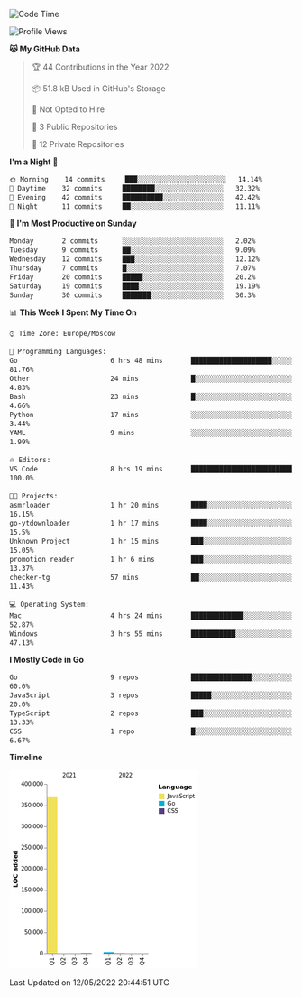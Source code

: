 <!--START_SECTION:waka-->
![Code Time](http://img.shields.io/badge/Code%20Time-302%20hrs-blue)

![Profile Views](http://img.shields.io/badge/Profile%20Views-0-blue)

**🐱 My GitHub Data** 

> 🏆 44 Contributions in the Year 2022
 > 
> 📦 51.8 kB Used in GitHub's Storage 
 > 
> 🚫 Not Opted to Hire
 > 
> 📜 3 Public Repositories 
 > 
> 🔑 12 Private Repositories  
 > 
**I'm a Night 🦉** 

```text
🌞 Morning    14 commits     ███░░░░░░░░░░░░░░░░░░░░░░   14.14% 
🌆 Daytime    32 commits     ████████░░░░░░░░░░░░░░░░░   32.32% 
🌃 Evening    42 commits     ██████████░░░░░░░░░░░░░░░   42.42% 
🌙 Night      11 commits     ██░░░░░░░░░░░░░░░░░░░░░░░   11.11%

```
📅 **I'm Most Productive on Sunday** 

```text
Monday       2 commits      ░░░░░░░░░░░░░░░░░░░░░░░░░   2.02% 
Tuesday      9 commits      ██░░░░░░░░░░░░░░░░░░░░░░░   9.09% 
Wednesday    12 commits     ███░░░░░░░░░░░░░░░░░░░░░░   12.12% 
Thursday     7 commits      █░░░░░░░░░░░░░░░░░░░░░░░░   7.07% 
Friday       20 commits     █████░░░░░░░░░░░░░░░░░░░░   20.2% 
Saturday     19 commits     ████░░░░░░░░░░░░░░░░░░░░░   19.19% 
Sunday       30 commits     ███████░░░░░░░░░░░░░░░░░░   30.3%

```


📊 **This Week I Spent My Time On** 

```text
⌚︎ Time Zone: Europe/Moscow

💬 Programming Languages: 
Go                       6 hrs 48 mins       ████████████████████░░░░░   81.76% 
Other                    24 mins             █░░░░░░░░░░░░░░░░░░░░░░░░   4.83% 
Bash                     23 mins             █░░░░░░░░░░░░░░░░░░░░░░░░   4.66% 
Python                   17 mins             ░░░░░░░░░░░░░░░░░░░░░░░░░   3.44% 
YAML                     9 mins              ░░░░░░░░░░░░░░░░░░░░░░░░░   1.99%

🔥 Editors: 
VS Code                  8 hrs 19 mins       █████████████████████████   100.0%

🐱‍💻 Projects: 
asmrloader               1 hr 20 mins        ████░░░░░░░░░░░░░░░░░░░░░   16.15% 
go-ytdownloader          1 hr 17 mins        ████░░░░░░░░░░░░░░░░░░░░░   15.5% 
Unknown Project          1 hr 15 mins        ███░░░░░░░░░░░░░░░░░░░░░░   15.05% 
promotion reader         1 hr 6 mins         ███░░░░░░░░░░░░░░░░░░░░░░   13.37% 
checker-tg               57 mins             ██░░░░░░░░░░░░░░░░░░░░░░░   11.43%

💻 Operating System: 
Mac                      4 hrs 24 mins       █████████████░░░░░░░░░░░░   52.87% 
Windows                  3 hrs 55 mins       ███████████░░░░░░░░░░░░░░   47.13%

```

**I Mostly Code in Go** 

```text
Go                       9 repos             ███████████████░░░░░░░░░░   60.0% 
JavaScript               3 repos             █████░░░░░░░░░░░░░░░░░░░░   20.0% 
TypeScript               2 repos             ███░░░░░░░░░░░░░░░░░░░░░░   13.33% 
CSS                      1 repo              █░░░░░░░░░░░░░░░░░░░░░░░░   6.67%

```


**Timeline**

![Chart not found](https://raw.githubusercontent.com/jeezft/jeezft/main/charts/bar_graph.png) 


 Last Updated on 12/05/2022 20:44:51 UTC
<!--END_SECTION:waka-->
